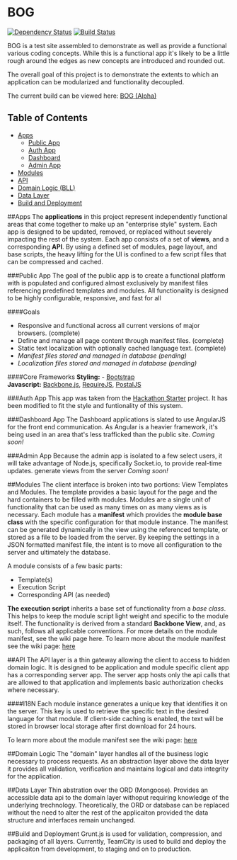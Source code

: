 BOG
===
[![Dependency Status](https://gemnasium.com/BankOfGiving/Bog.io.svg)](https://gemnasium.com/BankOfGiving/Bog.io) [![Build Status](https://travis-ci.org/BankOfGiving/Bog.io.svg?branch=master)](https://travis-ci.org/BankOfGiving/Bog.io)


BOG is a test site assembled to demonstrate as well as provide a functional various coding concepts.  While this is a functional app it's likely to be a little rough around the edges as new concepts are introduced and rounded out.

The overall goal of this project is to demonstrate the extents to which an application can be modularized and functionality decoupled.  

The current build can be viewed here: [BOG (Alpha)](http://alpha.bankofgiving.com)

Table of Contents
-----------------
- [Apps](#apps)
    - [Public App](#public-app)
    - [Auth App](#auth-app)
    - [Dashboard](#dash-app)
    - [Admin App](#admin-app)
- [Modules](#modules)
- [API](#api)
- [Domain Logic (BLL)](#bll)
- [Data Layer](#overview-dal)
- [Build and Deployment](#overview-ci)

##Apps
The **applications** in this project represent independently functional areas that come together to make up an "enterprise style" system.  Each app is designed to be updated, removed, or replaced without severely impacting the rest of the system.  Each app consists of a set of **views**, and a corresponding **API**.  By using a defined set of modules, page layout, and base scripts, the heavy lifting for the UI is confined to a few script files that can be compressed and cached.

###Public App
The goal of the public app is to create a functional platform with is populated and configured almost exclusively by manifest files referencing predefined templates and modules.  All functionality is designed to be highly configurable, responsive, and fast for all

####Goals
+ Responsive and functional across all current versions of major browsers. (complete)
+ Define and manage all page content through manifest files. (complete)
+ Static text localization with optionally cached language text. (complete)
+ _Manifest files stored and managed in database (pending)_
+ _Localization files stored and managed in database (pending)_

####Core Frameworks
**Styling:** - [Bootstrap](http://getbootstrap.com/)<br>
**Javascript:**  [Backbone.js](http://backbonejs.org/), [RequireJS](http://requirejs.org/), [PostalJS](https://github.com/postaljs/postal.js)

###Auth App
This app was taken from the [Hackathon Starter](https://github.com/sahat/hackathon-starter) project.  It has been modified to fit the style and funtionality of this system.

###Dashboard App
The Dashboard applications is slated to use AngularJS for the front end communication.  As Angular is a heavier framework, it's being used in an area that's less trafficked than the public site.
_Coming soon!_

###Admin App
Because the admin app is isolated to a few select users, it will take advantage of Node.js, specifically Socket.io, to provide real-time updates.  generate views from the server
_Coming soon!_

##Modules
The client interface is broken into two portions:  View Templates and Modules.  The template provides a basic layout for the page and the hard containers to be filled with modules.
Modules are a single unit of functionality that can be used as many times on as many views as is necessary.  Each module has a **manifest** which provides the **module base class** with the specific configuration for that module instance.
The manifest can be generated dynamically in the view using the referenced template, or stored as a file to be loaded from the server.  By keeping the settings in a JSON formatted manifest file, the intent is to move all configuration to the server and ultimately the database.

A module consists of a few basic parts:
  - Template(s)
  - Execution Script
  - Corresponding API (as needed)

**The execution script** inherits a base set of functionality from a _base class_.  This helps to keep the module script light weight and specific to the module itself.  The functionality is derived from a standard **Backbone View**, and, as such, follows all applicable conventions.
For more details on the module manifest, see the wiki page here.
To learn more about the module manifest see the wiki page: [here](#)

##API
The API layer is a thin gateway allowing the client to access to hidden domain logic.  It is designed to be application and module specific client app has a corresponding server app.  The server app hosts only the api calls that are allowed to that application and implements basic authorization checks where necessary.

####I18N
Each module instance generates a unique key that identifies it on the server.  This key is used to retrieve the specific text in the desired language for that module.  If client-side caching is enabled, the text will be stored in browser local storage after first download for 24 hours.

To learn more about the module manifest see the wiki page: [here](#)

##Domain Logic
The "domain" layer handles all of the business logic necessary to process requests.  As an abstraction layer above the data layer it provides all validation, verification and maintains logical and data integrity for the application.

##Data Layer
Thin abstration over the ORD (Mongoose).  Provides an accessible data api to the domain layer withoput requiring knowledge of the underlying trechnology.  Theoretically, the ORD or database can be replaced without the need to alter the rest of the applicaiton provided the data structure and interfaces remain unchanged. 

##Build and Deployment
Grunt.js is used for validation, compression, and packaging of all layers.  Currently, TeamCity is used to build and deploy the applicaiton from development, to staging and on to production.  
